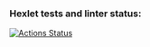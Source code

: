 ### Hexlet tests and linter status:
[![Actions Status](https://github.com/AlexNurseos/qa-engineer-project-84/actions/workflows/hexlet-check.yml/badge.svg)](https://github.com/AlexNurseos/qa-engineer-project-84/actions)